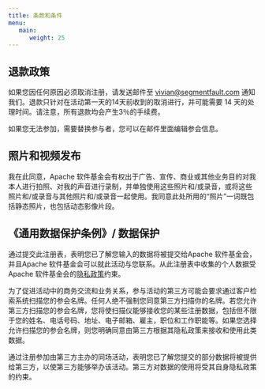 ```yaml
---
title: 条款和条件
menu:
   main:
      weight: 25
---
```


## 退款政策

如果您因任何原因必须取消注册，请发送邮件至 vivian@segmentfault.com 通知我们。退款只针对在活动第一天的14天前收到的取消进行，并可能需要 14 天的处理时间。请注意，所有退款均会产生3％的手续费。

如果您无法参加，需要替换参与者，您可以在邮件里面编辑参会信息。

## 照片和视频发布

我在此同意，Apache 软件基金会有权出于广告、宣传、商业或其他业务目的对我本人进行拍照、对我的声音进行录制，并单独使用这些照片和/或录音，或将这些照片和/或录音与其他照片和/或录音一起使用。我同意此处所用的“照片”一词既包括静态照片，也包括动态影像片段。

## 《通用数据保护条例》/ 数据保护

通过提交此注册表，表明您已了解您输入的数据将被提交给Apache 软件基金会，并且Apache 软件基金会可以就此活动与您联系。从此注册表中收集的个人数据受 Apache 软件基金会的[隐私政策](https://privacy.apache.org/policies/privacy-policy-public.html)约束。

为了促进活动中的商务交流和业务关系，参与活动的第三方可能会要求通过客户检索系统扫描您的参会名牌。任何人绝不强制您同意第三方扫描你的名牌。若您允许第三方扫描您的参会名牌，您将使扫描仪能够接收您的某些注册数据，包括但不限于您的姓名、电话号码、地址、电子邮箱、雇主，职位和工作职能等。如果您选择允许扫描您的参会名牌，则您明确同意由第三方根据其隐私政策来接收和使用此类数据。

通过注册参加由第三方主办的同场活动，表明您已了解您提交的部分数据将被提供给第三方，以使第三方能够举办该活动。第三方对数据的使用将受其自身隐私政策的约束。

